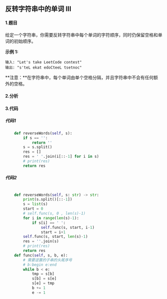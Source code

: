 ## 反转字符串中的单词 III

#### 1.题目

给定一个字符串，你需要反转字符串中每个单词的字符顺序，同时仍保留空格和单词的初始顺序。

**示例 1:**

```
输入: "Let's take LeetCode contest"
输出: "s'teL ekat edoCteeL tsetnoc" 
```

**注意：**在字符串中，每个单词由单个空格分隔，并且字符串中不会有任何额外的空格。

#### 2.分析

#### 3.代码

##### 代码1

```python
    def reverseWords(self, s):
        if s == '':
            return ''
        s = s.split()
        res = []
        res = ' '.join(i[::-1] for i in s)
        # print(res)
        return res
```

##### 代码2

```python
   
    def reverseWords(self, s: str) -> str:
        print(s.split()[::-1])
        s = list(s)
        start = 0
        # self.func(s, 0 , len(s)-1)
        for i in range(len(s)-1):
            if s[i] == ' ':
                self.func(s, start, i-1)
                start = i+1
        self.func(s, start, len(s)-1)
        res = ''.join(s)
        # print(res)
        return res
    def func(self, s, b, e):
        # 需要逆置的子串的头尾序号
        # b:begin e:end
        while b < e:
            tmp = s[b]
            s[b] = s[e]
            s[e] = tmp
            b += 1
            e -= 1
            
```


